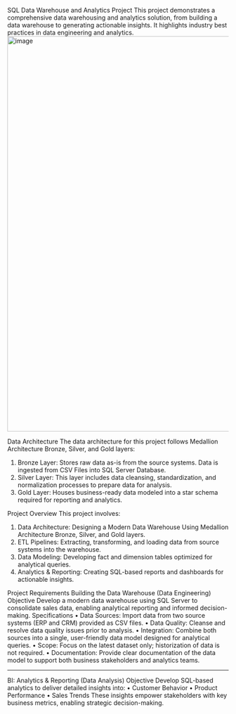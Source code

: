 SQL Data Warehouse and Analytics Project 
This project demonstrates a comprehensive data warehousing and analytics solution, from building a data warehouse to generating actionable insights. It highlights industry best practices in data engineering and analytics.
<img width="1191" height="900" alt="image" src="https://github.com/user-attachments/assets/0d1ddd82-c151-44ca-a463-ff0dfd886c0d" />

Data Architecture
The data architecture for this project follows Medallion Architecture Bronze, Silver, and Gold layers:
1.	Bronze Layer: Stores raw data as-is from the source systems. Data is ingested from CSV Files into SQL Server Database.
2.	Silver Layer: This layer includes data cleansing, standardization, and normalization processes to prepare data for analysis.
3.	Gold Layer: Houses business-ready data modeled into a star schema required for reporting and analytics.

Project Overview
This project involves:
1.	Data Architecture: Designing a Modern Data Warehouse Using Medallion Architecture Bronze, Silver, and Gold layers.
2.	ETL Pipelines: Extracting, transforming, and loading data from source systems into the warehouse.
3.	Data Modeling: Developing fact and dimension tables optimized for analytical queries.
4.	Analytics & Reporting: Creating SQL-based reports and dashboards for actionable insights.

Project Requirements
Building the Data Warehouse (Data Engineering)
Objective
Develop a modern data warehouse using SQL Server to consolidate sales data, enabling analytical reporting and informed decision-making.
Specifications
•	Data Sources: Import data from two source systems (ERP and CRM) provided as CSV files.
•	Data Quality: Cleanse and resolve data quality issues prior to analysis.
•	Integration: Combine both sources into a single, user-friendly data model designed for analytical queries.
•	Scope: Focus on the latest dataset only; historization of data is not required.
•	Documentation: Provide clear documentation of the data model to support both business stakeholders and analytics teams.
________________________________________
BI: Analytics & Reporting (Data Analysis)
Objective
Develop SQL-based analytics to deliver detailed insights into:
•	Customer Behavior
•	Product Performance
•	Sales Trends
These insights empower stakeholders with key business metrics, enabling strategic decision-making.

